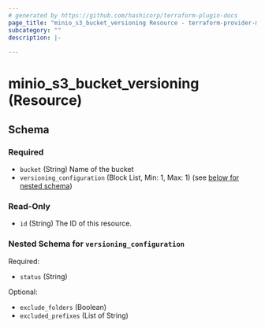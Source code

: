 ```yaml
---
# generated by https://github.com/hashicorp/terraform-plugin-docs
page_title: "minio_s3_bucket_versioning Resource - terraform-provider-minio"
subcategory: ""
description: |-
  
---
```


# minio_s3_bucket_versioning (Resource)





<!-- schema generated by tfplugindocs -->
## Schema

### Required

- `bucket` (String) Name of the bucket
- `versioning_configuration` (Block List, Min: 1, Max: 1) (see [below for nested schema](#nestedblock--versioning_configuration))

### Read-Only

- `id` (String) The ID of this resource.

<a id="nestedblock--versioning_configuration"></a>
### Nested Schema for `versioning_configuration`

Required:

- `status` (String)

Optional:

- `exclude_folders` (Boolean)
- `excluded_prefixes` (List of String)

